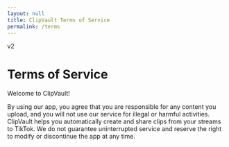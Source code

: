```yaml
---
layout: null
title: ClipVault Terms of Service
permalink: /terms
---
```

v2

# Terms of Service

Welcome to ClipVault!

By using our app, you agree that you are responsible for any content you upload, and you will not use our service for illegal or harmful activities. ClipVault helps you automatically create and share clips from your streams to TikTok. We do not guarantee uninterrupted service and reserve the right to modify or discontinue the app at any time.


